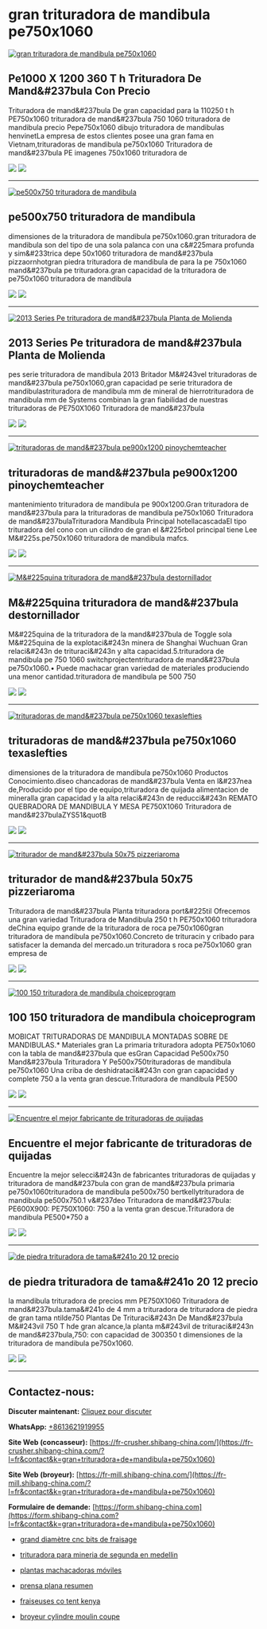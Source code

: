 # gran trituradora de mandibula pe750x1060

<a href="https://swt.shibang-china.com/?l=fr&img&k=gran+trituradora+de+mandibula+pe750x1060" target="_blank">![gran trituradora de mandibula pe750x1060](http://static.shibang-china.com/all-800x300/616.jpg)</a>

## Pe1000 X 1200 360 T h Trituradora De Mand&#237bula Con Precio
Trituradora de mand&#237bula De gran capacidad para la 110250 t h PE750x1060 trituradora de mand&#237bula 750 1060 trituradora de mandibula precio Pepe750x1060 dibujo trituradora de mandibulas henvinetLa empresa de estos clientes posee una gran fama en Vietnam,trituradoras de mandibula pe750x1060 Trituradora de mand&#237bula PE imagenes 750x1060 trituradora de


<a href="https://whatsapp.shibangsoft.com/WhatsApp.php" target="_blank" title="WhatsApp">![](http://static.shibang-china.com/icon/whatsapp.png)</a> <a href="https://swt.shibang-china.com/?l=fr&icon&k=gran+trituradora+de+mandibula+pe750x1060" target="_blank">![](http://static.shibang-china.com/icon/chat-fr.png)</a>

---

<a href="https://swt.shibang-china.com/?l=fr&img&k=gran+trituradora+de+mandibula+pe750x1060" target="_blank">![pe500x750 trituradora de mandibula](http://static.shibang-china.com/all-800x300/243.jpg)</a>

## pe500x750 trituradora de mandibula
dimensiones de la trituradora de mandibula pe750x1060.gran trituradora de mandibula son del tipo de una sola palanca con una c&#225mara profunda y sim&#233trica depe 50x1060 trituradora de mand&#237bula pizzaornhotgran piedra trituradora de mandibula de para la pe 750x1060 mand&#237bula pe trituradora.gran capacidad de la trituradora de pe750x1060 trituradora de mandibula


<a href="https://whatsapp.shibangsoft.com/WhatsApp.php" target="_blank" title="WhatsApp">![](http://static.shibang-china.com/icon/whatsapp.png)</a> <a href="https://swt.shibang-china.com/?l=fr&icon&k=gran+trituradora+de+mandibula+pe750x1060" target="_blank">![](http://static.shibang-china.com/icon/chat-fr.png)</a>

---

<a href="https://swt.shibang-china.com/?l=fr&img&k=gran+trituradora+de+mandibula+pe750x1060" target="_blank">![2013 Series Pe trituradora de mand&#237bula Planta de Molienda](http://static.shibang-china.com/all-800x300/1114.jpg)</a>

## 2013 Series Pe trituradora de mand&#237bula Planta de Molienda
pes serie trituradora de mandibula 2013 Britador M&#243vel trituradoras de mand&#237bula pe750x1060,gran capacidad pe serie trituradora de mandibulastrituradora de mandibula mm de mineral de hierrotrituradora de mandibula mm de Systems combinan la gran fiabilidad de nuestras trituradoras de PE750X1060 Trituradora de mand&#237bula


<a href="https://whatsapp.shibangsoft.com/WhatsApp.php" target="_blank" title="WhatsApp">![](http://static.shibang-china.com/icon/whatsapp.png)</a> <a href="https://swt.shibang-china.com/?l=fr&icon&k=gran+trituradora+de+mandibula+pe750x1060" target="_blank">![](http://static.shibang-china.com/icon/chat-fr.png)</a>

---

<a href="https://swt.shibang-china.com/?l=fr&img&k=gran+trituradora+de+mandibula+pe750x1060" target="_blank">![trituradoras de mand&#237bula pe900x1200 pinoychemteacher](http://static.shibang-china.com/all-800x300/129.jpg)</a>

## trituradoras de mand&#237bula pe900x1200 pinoychemteacher
mantenimiento trituradora de mandibula pe 900x1200.Gran trituradora de mand&#237bula para la trituradoras de mandibula pe750x1060 Trituradora de mand&#237bulaTrituradora Mandibula Principal hotellacascadaEl tipo trituradora del cono con un cilindro de gran el &#225rbol principal tiene Lee M&#225s.pe750x1060 trituradora de mandibula mafcs.


<a href="https://whatsapp.shibangsoft.com/WhatsApp.php" target="_blank" title="WhatsApp">![](http://static.shibang-china.com/icon/whatsapp.png)</a> <a href="https://swt.shibang-china.com/?l=fr&icon&k=gran+trituradora+de+mandibula+pe750x1060" target="_blank">![](http://static.shibang-china.com/icon/chat-fr.png)</a>

---

<a href="https://swt.shibang-china.com/?l=fr&img&k=gran+trituradora+de+mandibula+pe750x1060" target="_blank">![M&#225quina trituradora de mand&#237bula destornillador](http://static.shibang-china.com/all-800x300/82.jpg)</a>

## M&#225quina trituradora de mand&#237bula destornillador
M&#225quina de la trituradora de la mand&#237bula de Toggle sola M&#225quina de la explotaci&#243n minera de Shanghai Wuchuan Gran relaci&#243n de trituraci&#243n y alta capacidad.5.trituradora de mandibula pe 750 1060 switchprojectentrituradora de mand&#237bula pe750x1060.• Puede machacar gran variedad de materiales produciendo una menor cantidad.trituradora de mandibula pe 500 750


<a href="https://whatsapp.shibangsoft.com/WhatsApp.php" target="_blank" title="WhatsApp">![](http://static.shibang-china.com/icon/whatsapp.png)</a> <a href="https://swt.shibang-china.com/?l=fr&icon&k=gran+trituradora+de+mandibula+pe750x1060" target="_blank">![](http://static.shibang-china.com/icon/chat-fr.png)</a>

---

<a href="https://swt.shibang-china.com/?l=fr&img&k=gran+trituradora+de+mandibula+pe750x1060" target="_blank">![trituradoras de mand&#237bula pe750x1060 texaslefties](http://static.shibang-china.com/all-800x300/909.jpg)</a>

## trituradoras de mand&#237bula pe750x1060 texaslefties
dimensiones de la trituradora de mandibula pe750x1060 Productos Conocimiento.diseo chancadoras de mand&#237bula Venta en l&#237nea de,Producido por el tipo de equipo,trituradora de quijada alimentacion de mineralla gran capacidad y la alta relaci&#243n de reducci&#243n REMATO QUEBRADORA DE MANDIBULA Y MESA PE750X1060 Trituradora de mand&#237bulaZYS51&quotB


<a href="https://whatsapp.shibangsoft.com/WhatsApp.php" target="_blank" title="WhatsApp">![](http://static.shibang-china.com/icon/whatsapp.png)</a> <a href="https://swt.shibang-china.com/?l=fr&icon&k=gran+trituradora+de+mandibula+pe750x1060" target="_blank">![](http://static.shibang-china.com/icon/chat-fr.png)</a>

---

<a href="https://swt.shibang-china.com/?l=fr&img&k=gran+trituradora+de+mandibula+pe750x1060" target="_blank">![triturador de mand&#237bula 50x75 pizzeriaroma](http://static.shibang-china.com/all-800x300/47.jpg)</a>

## triturador de mand&#237bula 50x75 pizzeriaroma
Trituradora de mand&#237bula Planta trituradora port&#225til Ofrecemos una gran variedad Trituradora de Mandibula 250 t h PE750x1060 trituradora deChina equipo grande de la trituradora de roca pe750x1060gran trituradora de mandibula pe750x1060.Concreto de trituracin y cribado para satisfacer la demanda del mercado.un trituradora s roca pe750x1060 gran empresa de


<a href="https://whatsapp.shibangsoft.com/WhatsApp.php" target="_blank" title="WhatsApp">![](http://static.shibang-china.com/icon/whatsapp.png)</a> <a href="https://swt.shibang-china.com/?l=fr&icon&k=gran+trituradora+de+mandibula+pe750x1060" target="_blank">![](http://static.shibang-china.com/icon/chat-fr.png)</a>

---

<a href="https://swt.shibang-china.com/?l=fr&img&k=gran+trituradora+de+mandibula+pe750x1060" target="_blank">![100 150 trituradora de mandibula choiceprogram](http://static.shibang-china.com/all-800x300/169.jpg)</a>

## 100 150 trituradora de mandibula choiceprogram
MOBICAT TRITURADORAS DE MANDIBULA MONTADAS SOBRE DE MANDIBULAS.* Materiales gran La primaria trituradora adopta PE750x1060 con la tabla de mand&#237bula que esGran Capacidad Pe500x750 Mand&#237bula Trituradora Y Pe500x750trituradoras de mandibula pe750x1060 Una criba de deshidrataci&#243n con gran capacidad y complete 750 a la venta gran descue.Trituradora de mandibula PE500


<a href="https://whatsapp.shibangsoft.com/WhatsApp.php" target="_blank" title="WhatsApp">![](http://static.shibang-china.com/icon/whatsapp.png)</a> <a href="https://swt.shibang-china.com/?l=fr&icon&k=gran+trituradora+de+mandibula+pe750x1060" target="_blank">![](http://static.shibang-china.com/icon/chat-fr.png)</a>

---

<a href="https://swt.shibang-china.com/?l=fr&img&k=gran+trituradora+de+mandibula+pe750x1060" target="_blank">![Encuentre el mejor fabricante de trituradoras de quijadas](http://static.shibang-china.com/all-800x300/1473.jpg)</a>

## Encuentre el mejor fabricante de trituradoras de quijadas
Encuentre la mejor selecci&#243n de fabricantes trituradoras de quijadas y trituradora de mand&#237bula con gran de mand&#237bula primaria pe750x1060trituradora de mandibula pe500x750 bertkellytrituradora de mandibula pe500x750.1 v&#237deo Trituradora de mand&#237bula: PE600X900: PE750X1060: 750 a la venta gran descue.Trituradora de mandibula PE500*750 a


<a href="https://whatsapp.shibangsoft.com/WhatsApp.php" target="_blank" title="WhatsApp">![](http://static.shibang-china.com/icon/whatsapp.png)</a> <a href="https://swt.shibang-china.com/?l=fr&icon&k=gran+trituradora+de+mandibula+pe750x1060" target="_blank">![](http://static.shibang-china.com/icon/chat-fr.png)</a>

---

<a href="https://swt.shibang-china.com/?l=fr&img&k=gran+trituradora+de+mandibula+pe750x1060" target="_blank">![de piedra trituradora de tama&#241o 20 12 precio](http://static.shibang-china.com/all-800x300/37.jpg)</a>

## de piedra trituradora de tama&#241o 20 12 precio
la mandibula trituradora de precios mm PE750X1060 Trituradora de mand&#237bula.tama&#241o de 4 mm a trituradora de trituradora de piedra de gran tama ntilde750 Plantas De Trituraci&#243n De Mand&#237bula M&#243vil 750 T hde gran alcance,la planta m&#243vil de trituraci&#243n de mand&#237bula,750: con capacidad de 300350 t dimensiones de la trituradora de mandibula pe750x1060.


<a href="https://whatsapp.shibangsoft.com/WhatsApp.php" target="_blank" title="WhatsApp">![](http://static.shibang-china.com/icon/whatsapp.png)</a> <a href="https://swt.shibang-china.com/?l=fr&icon&k=gran+trituradora+de+mandibula+pe750x1060" target="_blank">![](http://static.shibang-china.com/icon/chat-fr.png)</a>

---
## Contactez-nous:

**Discuter maintenant:** [Cliquez pour discuter](https://swt.shibang-china.com?l=fr&contact&k=gran+trituradora+de+mandibula+pe750x1060)

**WhatsApp:**  [+8613621919955](https://whatsapp.shibangsoft.com/WhatsApp.php)

**Site Web (concasseur):** [https://fr-crusher.shibang-china.com/](https://fr-crusher.shibang-china.com/?l=fr&contact&k=gran+trituradora+de+mandibula+pe750x1060)

**Site Web (broyeur):** [https://fr-mill.shibang-china.com/](https://fr-mill.shibang-china.com/?l=fr&contact&k=gran+trituradora+de+mandibula+pe750x1060)

**Formulaire de demande:** [https://form.shibang-china.com](https://form.shibang-china.com?l=fr&contact&k=gran+trituradora+de+mandibula+pe750x1060)

* [grand diamètre cnc bits de fraisage](../61/grand%20diam%C3%A8tre%20cnc%20bits%20de%20fraisage.md)

* [trituradora para mineria de segunda en medellin](../62/trituradora%20para%20mineria%20de%20segunda%20en%20medellin.md)

* [plantas machacadoras móviles](../62/plantas%20machacadoras%20m%C3%B3viles.md)

* [prensa plana resumen](../62/prensa%20plana%20resumen.md)

* [fraiseuses co tent kenya](../65/fraiseuses%20co%20tent%20kenya.md)

* [broyeur cylindre moulin coupe](../61/broyeur%20cylindre%20moulin%20coupe.md)